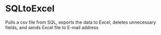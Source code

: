 # SQLtoExcel
Pulls a csv file from SQL, exports the data to Excel, deletes unnecessary fields, and sends Excel file to E-mail address
